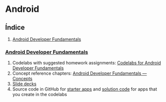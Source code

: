 # Android
## Índice
1. [Android Developer Fundamentals](#cursos)
### [Android Developer Fundamentals](https://developer.android.com/courses/fundamentals-training/overview-v2)
   1. Codelabs with suggested homework assignments: [Codelabs for Android Developer Fundamentals](https://developer.android.com/courses/fundamentals-training/toc-v2)
   2. Concept reference chapters: [Android Developer Fundamentals — Concepts](https://google-developer-training.github.io/android-developer-fundamentals-course-concepts-v2/index.html)
   3. [Slide decks](https://drive.google.com/drive/folders/1eu-LXxiHocSktGYpG04PfE9Xmr_pBY5P)
   4. Source code in GitHub for [starter apps](https://github.com/google-developer-training/android-fundamentals-starter-apps-v2) and [solution code](https://github.com/google-developer-training/android-fundamentals-apps-v2) for apps that you create in the codelabs
